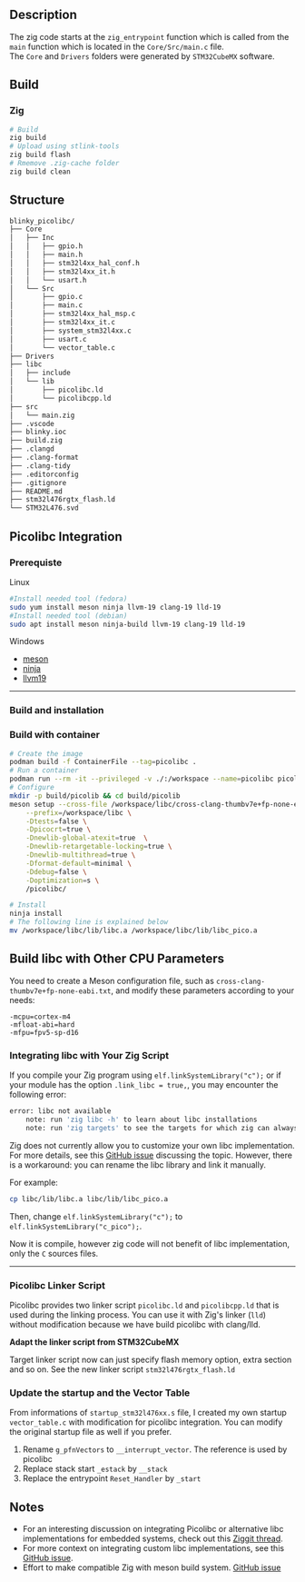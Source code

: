 ## Description

The zig code starts at the `zig_entrypoint` function which is called from the `main` function which is located in the `Core/Src/main.c` file.  
The `Core` and `Drivers` folders were generated by `STM32CubeMX` software.

## Build

### Zig

```bash
# Build
zig build
# Upload using stlink-tools
zig build flash
# Rmemove .zig-cache folder
zig build clean
```

## Structure

```bash
blinky_picolibc/
├── Core
│   ├── Inc
│   │   ├── gpio.h
│   │   ├── main.h
│   │   ├── stm32l4xx_hal_conf.h
│   │   ├── stm32l4xx_it.h
│   │   └── usart.h
│   └── Src
│       ├── gpio.c
│       ├── main.c
│       ├── stm32l4xx_hal_msp.c
│       ├── stm32l4xx_it.c
│       ├── system_stm32l4xx.c
│       ├── usart.c
│       └── vector_table.c
├── Drivers
├── libc
│   ├── include
│   └── lib
│       ├── picolibc.ld
│       └── picolibcpp.ld
├── src
│   └── main.zig
├── .vscode
├── blinky.ioc
├── build.zig
├── .clangd
├── .clang-format
├── .clang-tidy
├── .editorconfig
├── .gitignore
├── README.md
├── stm32l476rgtx_flash.ld
└── STM32L476.svd
```

## Picolibc Integration  

### Prerequiste

Linux

```bash
#Install needed tool (fedora)
sudo yum install meson ninja llvm-19 clang-19 lld-19
#Install needed tool (debian)
sudo apt install meson ninja-build llvm-19 clang-19 lld-19
```
Windows

- [meson](https://github.com/mesonbuild/meson/releases/tag/1.7.0)
- [ninja](https://github.com/ninja-build/ninja/releases/tag/v1.12.1)
- [llvm19](https://github.com/llvm/llvm-project/releases/tag/llvmorg-19.1.0)

---

### Build and installation

### Build with container

```bash
# Create the image
podman build -f ContainerFile --tag=picolibc .
# Run a container
podman run --rm -it --privileged -v ./:/workspace --name=picolibc picolibc
# Configure
mkdir -p build/picolib && cd build/picolib
meson setup --cross-file /workspace/libc/cross-clang-thumbv7e+fp-none-eabi.txt \
    --prefix=/workspace/libc \
    -Dtests=false \
    -Dpicocrt=true \
    -Dnewlib-global-atexit=true  \
    -Dnewlib-retargetable-locking=true \
    -Dnewlib-multithread=true \
    -Dformat-default=minimal \
    -Ddebug=false \
    -Doptimization=s \
    /picolibc/

# Install
ninja install
# The following line is explained below
mv /workspace/libc/lib/libc.a /workspace/libc/lib/libc_pico.a
```

## Build libc with Other CPU Parameters

You need to create a Meson configuration file, such as `cross-clang-thumbv7e+fp-none-eabi.txt`, and modify these parameters according to your needs:

```
-mcpu=cortex-m4
-mfloat-abi=hard
-mfpu=fpv5-sp-d16
```

### Integrating libc with Your Zig Script

If you compile your Zig program using `elf.linkSystemLibrary("c");` or if your module has the option `.link_libc = true,`, you may encounter the following error:

```bash
error: libc not available
    note: run 'zig libc -h' to learn about libc installations
    note: run 'zig targets' to see the targets for which zig can always provide libc
```

Zig does not currently allow you to customize your own libc implementation. For more details, see this [GitHub issue](https://github.com/ziglang/zig/issues/20327) discussing the topic.
However, there is a workaround: you can rename the libc library and link it manually.

For example:
```bash
cp libc/lib/libc.a libc/lib/libc_pico.a
```

Then, change `elf.linkSystemLibrary("c");` to `elf.linkSystemLibrary("c_pico");`.

Now it is compile, however zig code will not benefit of libc implementation, only the `C` sources files.

---

### Picolibc Linker Script

Picolibc provides two linker script `picolibc.ld` and `picolibcpp.ld` that is used during the linking process. You can use it with Zig's linker (`lld`) without modification because
we have build picolibc with clang/lld.

**Adapt the linker script from STM32CubeMX**

Target linker script now can just specify flash memory option, extra section and so on. See the new linker script `stm32l476rgtx_flash.ld`

### Update the startup and the Vector Table

From informations of `startup_stm32l476xx.s` file, I created my own startup `vector_table.c` with modification for picolibc integration.
You can modify the original startup file as well if you prefer.

1. Rename `g_pfnVectors` to `__interrupt_vector`. The reference is used by picolibc
2. Replace stack start  `_estack`  by `__stack`
3. Replace the entrypoint  `Reset_Handler`  by `_start`

## Notes

- For an interesting discussion on integrating Picolibc or alternative libc implementations for embedded systems, check out this [Ziggit thread](https://ziggit.dev/t/adding-picolibc-or-alternative-for-embedded/).
- For more context on integrating custom libc implementations, see this [GitHub issue](https://github.com/ziglang/zig/issues/20327).
- Effort to make compatible Zig with meson build system. [GitHub issue](https://github.com/mesonbuild/meson/issues/12652)



